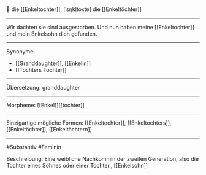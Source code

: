 🔴 die [[Enkeltochter]], [ˈɛŋkl̩toxtɐ]
die [[Enkeltöchter]]

---
Wir dachten sie sind ausgestorben. Und nun haben meine [[Enkeltochter]] und mein Enkelsohn dich gefunden.

---
Synonyme:
- [[Granddaughter]], [[Enkelin]]
- [[Tochters Tochter]]

---
Übersetzung: granddaughter

---
Morpheme:
[[Enkel]][[tochter]]

---
Einzigartige mögliche Formen:
[[Enkeltochter]], [[Enkeltochters]], [[Enkeltöchter]], [[Enkeltöchtern]]

---
#Substantiv #Feminin

Beschreibung: Eine weibliche Nachkommin der zweiten Generation, also die Tochter eines Sohnes oder einer Tochter., [[Enkelsohn]]
